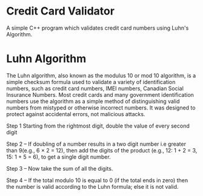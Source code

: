 
# Credit Card Validator

A simple C++ program which validates credit card numbers using Luhn's Algorithm.

# Luhn Algorithm

The Luhn algorithm, also known as the modulus 10 or mod 10 algorithm, is a simple checksum formula used to validate a variety of identification numbers, such as credit card numbers, IMEI numbers, Canadian Social Insurance Numbers. Most credit cards and many government identification numbers use the algorithm as a simple method of distinguishing valid numbers from mistyped or otherwise incorrect numbers. It was designed to protect against accidental errors, not malicious attacks.

Step 1  Starting from the rightmost digit, double the value of every second digit

Step 2 – If doubling of a number results in a two digit number i.e greater than 9(e.g., 6 × 2 = 12), then add the digits of the product (e.g., 12: 1 + 2 = 3, 15: 1 + 5 = 6), to get a single digit number. 

Step 3 – Now take the sum of all the digits.

Step 4 – If the total modulo 10 is equal to 0 (if the total ends in zero) then the number is valid according to the Luhn formula; else it is not valid.



